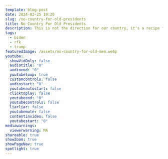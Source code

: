 ```yaml
---
template: blog-post
date: 2024-02-25 19:20
slug: /no-country-for-old-presidents
title: No Country For Old Presidents
description: This is not the direction for our country, it's a recipe for a coen bros film
tags:
  - biden
  - rfk
  - trump
featuredImage: /assets/no-country-for-old-men.webp
youtube:
  showVidOnly: false
  audiotitle: "0"
  audioend: "0"
  youtubeloop: true
  customcontrols: false
  audiostart: "0"
  youtubeautostart: false
  clicktoplay: false
  youtubeend: "0"
  youtubecontrols: false
  liarliar: false
  youtubemute: false
  contentinvideo: false
  youtubestart: "0"
mediawarnings:
  viewerwarning: MA
shareable: true
showZoom: true
showPageNav: true
spotlight: true
---
```

